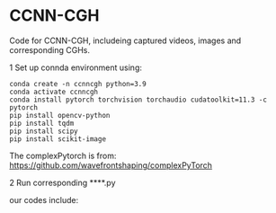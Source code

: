 # CCNN-CGH

Code for CCNN-CGH, includeing captured videos, images and corresponding CGHs.


1 Set up connda environment using:

    conda create -n ccnncgh python=3.9
    conda activate ccnncgh
    conda install pytorch torchvision torchaudio cudatoolkit=11.3 -c pytorch
    pip install opencv-python
    pip install tqdm
    pip install scipy
    pip install scikit-image
The complexPytorch is from: https://github.com/wavefrontshaping/complexPyTorch

2 Run corresponding ****.py 

our codes include:    
